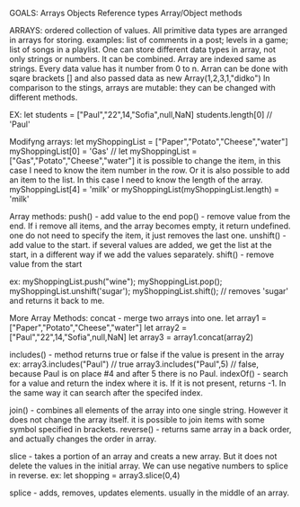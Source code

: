 GOALS:
Arrays 
Objects
Reference types
Array/Object methods


ARRAYS: ordered collection of values. All primitive data types are arranged in arrays for storing. 
examples: list of comments in a post; levels in a game; list of songs in a playlist. 
One can store different data types in array, not only strings or numbers. It can be combined.
Array are indexed same as strings. Every data value has it number from 0 to n.
Arran can be done with sqare brackets [] and also passed data as new Array(1,2,3,1,"didko") 
In comparison to the stings, arrays are mutable: they can be changed with different methods. 

EX:
let students = ["Paul","22",14,"Sofia",null,NaN]
students.length[0] // 'Paul'

Modifyng arrays:
let myShoppingList = ["Paper","Potato","Cheese","water"]
myShoppingList[0] = 'Gas' // let myShoppingList = ["Gas","Potato","Cheese","water"]
it is possible to change the item, in this case I need to know the item number in the row. 
Or it is also possible to add an item to the list. In this case I need to know the length of the array. 
myShoppingList[4] = 'milk' or
myShoppingList(myShoppingList.length) = 'milk'

Array methods:
push() - add value to the end
pop() - remove value from the end. If i remove all items, and the array becomes empty, it return undefined. one do not need to specify the item, it just removes the last one. 
unshift() - add value to the start. if several values are added, we get the list at the start, in a different way if we add the values separately. 
shift() - remove value from the start

ex:
myShoppingList.push("wine");
myShoppingList.pop();
myShoppingList.unshift('sugar');
myShoppingList.shift(); // removes 'sugar' and returns it back to me.

More Array Methods:
concat - merge two arrays into one.
let array1 = ["Paper","Potato","Cheese","water"]
let array2 = ["Paul","22",14,"Sofia",null,NaN]
let array3 = array1.concat(array2)

includes() - method returns true or false if the value is present in the array
ex: array3.includes("Paul") // true
array3.includes("Paul",5) // false, because Paul is on place #4 and after 5 there is no Paul. 
indexOf() - search for a value and return the index where it is. If it is not present, returns -1. In the same way it can search after the specifed index. 

join() - combines all elements of the array into one single string. However it does not change the array itself. it is possible to join items with some symbol specified in brackets.
reverse() - returns same array in a back order, and actually changes the order in array. 

slice - takes a portion of an array and creats a new array. But it does not delete the values in the initial array. We can use negative numbers to splice in reverse. 
ex: let shopping = array3.slice(0,4) 

splice - adds, removes, updates elements. usually in the middle of an array. 